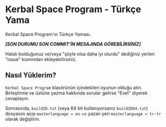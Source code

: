 # Kerbal Space Program - Türkçe Yama
Kerbal Space Program'ın Türkçe Yaması.

***[SON DURUMU SON COMMIT'İN MESAJINDA GÖREBİLİRSİNİZ]***

Hatalı bulduğunuz ve/veya "şöyle olsa daha iyi olurdu" dediğiniz yerleri "issue" kısmından ekleyebilirsiniz.

## Nasıl Yüklerim?

`Kerbal Space Program` klasörünün içindekileri oyunun olduğu atın. Birleştirme ve üstüne yazma hakkında sorular gelirse "Evet" diyerek cevaplayın.

Sonrasında, `buildID.txt` (veya 64 bit kullanıyorsanız `buildID64.txt`) dosyasını açıp `masterlanguage = en-us` yazan yeri `masterlanguage = tr-tr` olarak değiştirin.
